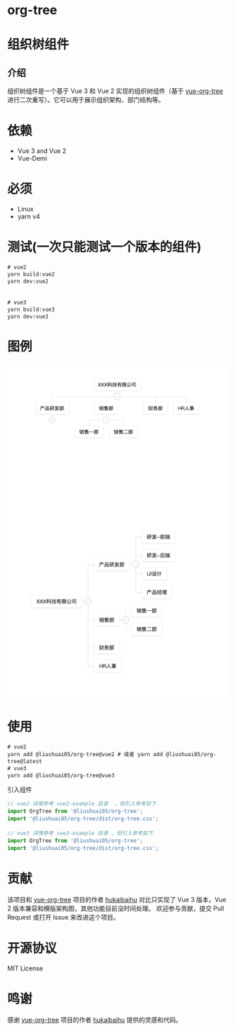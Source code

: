 # org-tree


# 组织树组件
## 介绍
组织树组件是一个基于 Vue 3 和 Vue 2 实现的组织树组件（基于 [vue-org-tree](https://github.com/hukaibaihu/vue-org-tree)进行二次重写）。它可以用于展示组织架构、部门结构等。
# 依赖
- Vue 3 and Vue 2
- Vue-Demi

# 必须
- Linux 
- yarn v4


# 测试(一次只能测试一个版本的组件)
```shell
# vue2
yarn build:vue2
yarn dev:vue2


# vue3
yarn build:vue3
yarn dev:vue3
```

# 图例
![default](./doc/default.png)
![horizontal](./doc/horizontal.png)

# 使用
```shell
# vue2 
yarn add @liushuai05/org-tree@vue2 # 或者 yarn add @liushuai05/org-tree@latest
# vue3 
yarn add @liushuai05/org-tree@vue3
```

引入组件
```js
// vue2 详情参考 vue2-example 目录  ，但引入参考如下
import OrgTree from '@liushuai05/org-tree';
import '@liushuai05/org-tree/dist/org-tree.css';

// vue3 详情参考 vue3-example 目录 ，但引入参考如下
import OrgTree from '@liushuai05/org-tree';
import '@liushuai05/org-tree/dist/org-tree.css';

```

# 贡献
该项目和 [vue-org-tree](https://github.com/hukaibaihu/vue-org-tree) 项目的作者 [hukaibaihu](https://github.com/hukaibaihu) 对比只实现了 Vue 3 版本，Vue 2 版本兼容和横版架构图，其他功能目前没时间处理。
欢迎参与贡献，提交 Pull Request 或打开 Issue 来改进这个项目。



# 开源协议
MIT License

# 鸣谢

感谢 [vue-org-tree](https://github.com/hukaibaihu/vue-org-tree) 项目的作者 [hukaibaihu](https://github.com/hukaibaihu) 提供的灵感和代码。
